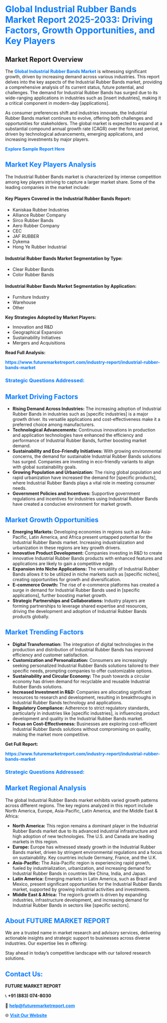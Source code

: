 <h1 style="color: #007BFF;">Global Industrial Rubber Bands Market Report 2025-2033: Driving Factors, Growth Opportunities, and Key Players</h1>

<section id="overview">
<h2>Market Report Overview</h2>
<p>The <a href="https://www.futuremarketreport.com/industry-report/industrial-rubber-bands-market" style="color: #007BFF; text-decoration: none;"><strong>Global Industrial Rubber Bands Market</strong></a> is witnessing significant growth, driven by increasing demand across various industries. This report delves into the key aspects of the Industrial Rubber Bands market, providing a comprehensive analysis of its current status, future potential, and challenges. The demand for Industrial Rubber Bands has surged due to its wide-ranging applications in industries such as [insert industries], making it a critical component in modern-day [applications].</p>
<p>As consumer preferences shift and industries innovate, the Industrial Rubber Bands market continues to evolve, offering both challenges and opportunities for stakeholders. The global market is expected to expand at a substantial compound annual growth rate (CAGR) over the forecast period, driven by technological advancements, emerging applications, and increasing investments by major players.</p>
</section>

<section id="overview">
<p><a href="https://www.futuremarketreport.com/request-sample/reportId=43726" style="color: #007BFF; text-decoration: none;"><strong>Explore Sample Report Here</strong></a></p>
</section>

<section id="key-players">
<h2 style="color: #007BFF;">Market Key Players Analysis</h2>
<p>The Industrial Rubber Bands market is characterized by intense competition among key players striving to capture a larger market share. Some of the leading companies in the market include:</p>
<h4>Key Players Covered in the Industrial Rubber Bands Report:</h4>
<ul><li>Kaniskaa Rubber Industries</li><li>Alliance Rubber Company</li><li>Sirco Rubber Bands</li><li>Aero Rubber Company</li><li>CEC</li><li>JAF RUBBER</li><li>Dykema</li><li>Hong Ye Rubber Industrial</li></ul>
<h4>Industrial Rubber Bands Market Segmentation by Type:</h4>
<ul><li>Clear Rubber Bands</li><li>Color Rubber Bands</li></ul>

<h4>Industrial Rubber Bands Market Segmentation by Application:</h4>
<ul><li>Furniture Industry</li><li>Warehouse</li><li>Other</li></ul>
<p><strong>Key Strategies Adopted by Market Players:</strong></p>
<ul>
<li>Innovation and R&D</li>
<li>Geographical Expansion</li>
<li>Sustainability Initiatives</li>
<li>Mergers and Acquisitions</li>
</ul>
</section>

<section>
<p><strong>Read Full Analysis: </strong></p><a href="https://www.futuremarketreport.com/industry-report/industrial-rubber-bands-market" style="color: #007BFF; text-decoration: none;"><strong>https://www.futuremarketreport.com/industry-report/industrial-rubber-bands-market</strong></a>
<h3 style="color: #007BFF;">Strategic Questions Addressed:</h3>
</section>

<section id="driving-factors">
<h2 style="color: #007BFF;">Market Driving Factors</h2>
<ul>
<li><strong>Rising Demand Across Industries:</strong> The increasing adoption of Industrial Rubber Bands in industries such as [specific industries] is a major growth driver. Its versatile applications and cost-effectiveness make it a preferred choice among manufacturers.</li>
<li><strong>Technological Advancements:</strong> Continuous innovations in production and application technologies have enhanced the efficiency and performance of Industrial Rubber Bands, further boosting market demand.</li>
<li><strong>Sustainability and Eco-Friendly Initiatives:</strong> With growing environmental concerns, the demand for sustainable Industrial Rubber Bands solutions has surged. Companies are investing in eco-friendly variants to align with global sustainability goals.</li>
<li><strong>Growing Population and Urbanization:</strong> The rising global population and rapid urbanization have increased the demand for [specific products], where Industrial Rubber Bands plays a vital role in meeting consumer needs.</li>
<li><strong>Government Policies and Incentives:</strong> Supportive government regulations and incentives for industries using Industrial Rubber Bands have created a conducive environment for market growth.</li>
</ul>
</section>

<section id="growth-opportunities">
<h2 style="color: #007BFF;">Market Growth Opportunities</h2>
<ul>
<li><strong>Emerging Markets:</strong> Developing economies in regions such as Asia-Pacific, Latin America, and Africa present untapped potential for the Industrial Rubber Bands market. Increasing industrialization and urbanization in these regions are key growth drivers.</li>
<li><strong>Innovative Product Development:</strong> Companies investing in R&D to create innovative Industrial Rubber Bands products with enhanced features and applications are likely to gain a competitive edge.</li>
<li><strong>Expansion into Niche Applications:</strong> The versatility of Industrial Rubber Bands allows it to be utilized in niche markets such as [specific niches], creating opportunities for growth and diversification.</li>
<li><strong>E-commerce Growth:</strong> The rise of e-commerce platforms has created a surge in demand for Industrial Rubber Bands used in [specific applications], further boosting market growth.</li>
<li><strong>Strategic Partnerships and Collaborations:</strong> Industry players are forming partnerships to leverage shared expertise and resources, driving the development and adoption of Industrial Rubber Bands products globally.</li>
</ul>
</section>

<section id="trending-factors">
<h2 style="color: #007BFF;">Market Trending Factors</h2>
<ul>
<li><strong>Digital Transformation:</strong> The integration of digital technologies in the production and distribution of Industrial Rubber Bands has improved efficiency and customer satisfaction.</li>
<li><strong>Customization and Personalization:</strong> Consumers are increasingly seeking personalized Industrial Rubber Bands solutions tailored to their specific needs, prompting companies to offer customizable options.</li>
<li><strong>Sustainability and Circular Economy:</strong> The push towards a circular economy has driven demand for recyclable and reusable Industrial Rubber Bands solutions.</li>
<li><strong>Increased Investment in R&D:</strong> Companies are allocating significant resources to research and development, resulting in breakthroughs in Industrial Rubber Bands technology and applications.</li>
<li><strong>Regulatory Compliance:</strong> Adherence to strict regulatory standards, particularly in industries like [specific industries], is influencing product development and quality in the Industrial Rubber Bands market.</li>
<li><strong>Focus on Cost-Effectiveness:</strong> Businesses are exploring cost-efficient Industrial Rubber Bands solutions without compromising on quality, making the market more competitive.</li>
</ul>
</section>

<section>
<p><strong>Get Full Report: </strong></p><a href="https://www.futuremarketreport.com/industry-report/industrial-rubber-bands-market" style="color: #007BFF; text-decoration: none;"><strong>https://www.futuremarketreport.com/industry-report/industrial-rubber-bands-market</strong></a>
<h3 style="color: #007BFF;">Strategic Questions Addressed:</h3>
</section>


<section id="regional-analysis">
<h2 style="color: #007BFF;">Market Regional Analysis</h2>
<p>The global Industrial Rubber Bands market exhibits varied growth patterns across different regions. The key regions analyzed in this report include North America, Europe, Asia-Pacific, Latin America, and the Middle East & Africa:</p>
<ul>
<li><strong>North America:</strong> This region remains a dominant player in the Industrial Rubber Bands market due to its advanced industrial infrastructure and high adoption of new technologies. The U.S. and Canada are leading markets in this region.</li>
<li><strong>Europe:</strong> Europe has witnessed steady growth in the Industrial Rubber Bands market, driven by stringent environmental regulations and a focus on sustainability. Key countries include Germany, France, and the U.K.</li>
<li><strong>Asia-Pacific:</strong> The Asia-Pacific region is experiencing rapid growth, fueled by industrialization, urbanization, and increasing demand for Industrial Rubber Bands in countries like China, India, and Japan.</li>
<li><strong>Latin America:</strong> Emerging markets in Latin America, such as Brazil and Mexico, present significant opportunities for the Industrial Rubber Bands market, supported by growing industrial activities and investments.</li>
<li><strong>Middle East & Africa:</strong> The region’s growth is driven by expanding industries, infrastructure development, and increasing demand for Industrial Rubber Bands in sectors like [specific sectors].</li>
</ul>
</section>

<footer>
<h2 style="color: #007BFF;">About FUTURE MARKET REPORT</h2>
<p>We are a trusted name in market research and advisory services, delivering actionable insights and strategic support to businesses across diverse industries. Our expertise lies in offering:</p>

<p>Stay ahead in today’s competitive landscape with our tailored research solutions.</p>

<h2 style="color: #007BFF;">Contact Us:</h2>
<p><strong>FUTURE MARKET REPORT</strong></p>
<p>📞 <strong>+91 (883) 074-8030</strong></p>
<p>📧 <strong><a href="mailto:help@futuremarketreport.com" style="color: #007BFF;">help@futuremarketreport.com</a></strong></p>
<p>🌐 <strong><a href="https://www.futuremarketreport.com/" style="color: #007BFF;">Visit Our Website</a></strong></p>
</footer>